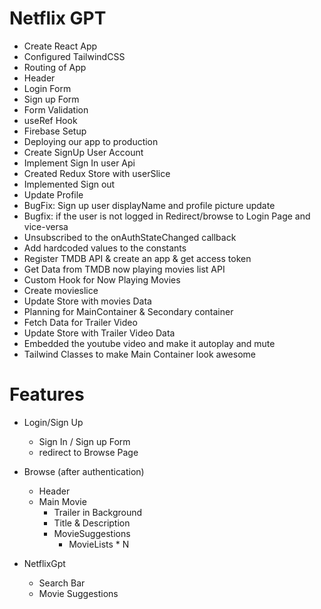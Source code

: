 # Netflix GPT


- Create React App
- Configured TailwindCSS
- Routing of App
- Header
- Login Form
- Sign up Form
- Form Validation
- useRef Hook
- Firebase Setup
- Deploying our app to production
- Create SignUp User Account
- Implement Sign In user Api
- Created Redux Store with userSlice
- Implemented Sign out
- Update Profile
- BugFix: Sign up user displayName and profile picture update
- Bugfix: if the user is not logged in Redirect/browse to Login Page and vice-versa
- Unsubscribed to the onAuthStateChanged callback
- Add hardcoded values to the constants
- Register TMDB API & create an app & get access token
- Get Data from TMDB now playing movies list API
- Custom Hook for Now Playing Movies
- Create movieslice
- Update Store with movies Data
- Planning for MainContainer & Secondary container
- Fetch Data for Trailer Video
- Update Store with Trailer Video Data
- Embedded the youtube video and make it autoplay and mute
- Tailwind Classes to make Main Container look awesome







# Features
- Login/Sign Up
  - Sign In / Sign up Form
  - redirect to Browse Page
- Browse (after authentication)
  - Header
  - Main Movie
    - Trailer in Background
    - Title & Description
    - MovieSuggestions
        - MovieLists * N

- NetflixGpt
  - Search Bar
  - Movie Suggestions


